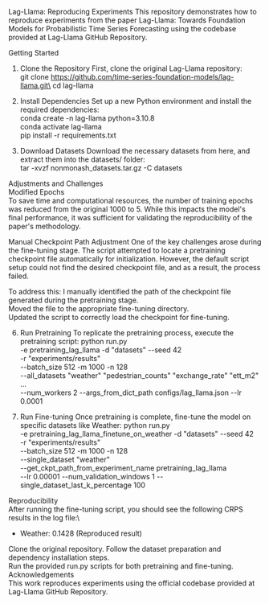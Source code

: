 Lag-Llama: Reproducing Experiments 
This repository demonstrates how to reproduce experiments from the paper Lag-Llama: Towards Foundation Models for Probabilistic Time Series Forecasting using the codebase provided at Lag-Llama GitHub Repository. 

Getting Started

1. Clone the Repository 
First, clone the original Lag-Llama repository:\
git clone https://github.com/time-series-foundation-models/lag-llama.git\
cd lag-llama

2. Install Dependencies
Set up a new Python environment and install the required dependencies:\
conda create -n lag-llama python=3.10.8\
conda activate lag-llama\
pip install -r requirements.txt

4. Download Datasets
Download the necessary datasets from here, and extract them into the datasets/ folder:\
tar -xvzf nonmonash_datasets.tar.gz -C datasets

Adjustments and Challenges\
Modified Epochs\
To save time and computational resources, the number of training epochs was reduced from the original 1000 to 5. While this impacts the model's final performance, it was sufficient for validating the reproducibility of the paper's methodology.

Manual Checkpoint Path Adjustment
One of the key challenges arose during the fine-tuning stage. The script attempted to locate a pretraining checkpoint file automatically for initialization. However, the default script setup could not find the desired checkpoint file, and as a result, the process failed.

To address this:
I manually identified the path of the checkpoint file generated during the pretraining stage.\
Moved the file to the appropriate fine-tuning directory.\
Updated the script to correctly load the checkpoint for fine-tuning.

6. Run Pretraining
To replicate the pretraining process, execute the pretraining script:
python run.py \
    -e pretraining_lag_llama -d "datasets" --seed 42 \
    -r "experiments/results" \
    --batch_size 512 -m 1000 -n 128 \
    --all_datasets "weather" "pedestrian_counts" "exchange_rate" "ett_m2" ... \
    --num_workers 2 --args_from_dict_path configs/lag_llama.json --lr 0.0001
   
7. Run Fine-tuning
Once pretraining is complete, fine-tune the model on specific datasets like Weather:
python run.py \
    -e pretraining_lag_llama_finetune_on_weather -d "datasets" --seed 42 \
    -r "experiments/results" \
    --batch_size 512 -m 1000 -n 128 \
    --single_dataset "weather" \
    --get_ckpt_path_from_experiment_name pretraining_lag_llama \
    --lr 0.00001 --num_validation_windows 1 --single_dataset_last_k_percentage 100
   
Reproducibility\
After running the fine-tuning script, you should see the following CRPS results in the log file:\
- Weather: 0.1428 (Reproduced result)
  
Clone the original repository.
Follow the dataset preparation and dependency installation steps.\
Run the provided run.py scripts for both pretraining and fine-tuning.\
Acknowledgements\
This work reproduces experiments using the official codebase provided at Lag-Llama GitHub Repository.
